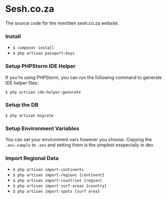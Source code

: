 # Sesh.co.za

The source code for the rewritten sesh.co.za website.

### Install

- `$ composer install`
- `$ php artisan passport:keys`

### Setup PHPStorm IDE Helper

If you're using PHPStorm, you can run the following command to generate IDE
helper files:

`$ php artisan ide-helper:generate` 

### Setup the DB
`$ php artisan migrate`

### Setup Environment Variables

You can set your environment vars however you choose. Copying the `.env.sample`
to `.env` and setting them is the simplest esspecially in dev.

### Import Regional Data

- `$ php artisan import-continents`
- `$ php artisan import-regions {continent}`
- `$ php artisan import-countries {region}`
- `$ php artisan import-surf-areas {country}`
- `$ php artisan import-spots {surf area}`